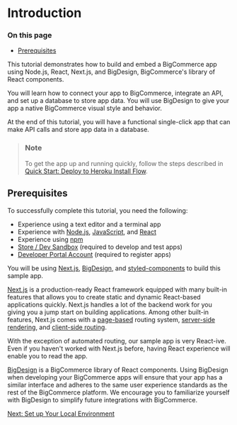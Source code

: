 # Introduction

<div class="otp" id="no-index">

### On this page
- [Prerequisites](#prerequisites)

</div>

This tutorial demonstrates how to build and embed a BigCommerce app using Node.js, React, Next.js, and BigDesign, BigCommerce's library of React components. 

You will learn how to connect your app to BigCommerce, integrate an API, and set up a database to store app data. You will use BigDesign to give your app a native BigCommerce visual style and behavior. 

At the end of this tutorial, you will have a functional single-click app that can make API calls and store app data in a database.

<div class="HubBlock--callout">
<div class="CalloutBlock--info">
<div class="HubBlock-content">

> ### Note
> To get the app up and running quickly, follow the steps described in [Quick Start: Deploy to Heroku Install Flow](https://developer.bigcommerce.com/api-docs/apps/tutorials/sample-app-nextjs/deploy-to-heroku). 

</div>
</div>
</div>

## Prerequisites

To successfully complete this tutorial, you need the following:

* Experience using a text editor and a terminal app
* Experience with [Node.js](https://nodejs.org/en/), [JavaScript](https://developer.mozilla.org/en-US/docs/Web/JavaScript), and [React](https://www.reactjs.org/)
* Experience using [npm](https://www.npmjs.com/)
* [Store / Dev Sandbox](https://www.bigcommerce.com/essentials/free-trial/) (required to develop and test apps)
* [Developer Portal Account](https://devtools.bigcommerce.com/) (required to register apps)

You will be using [Next.js](https://nextjs.org/), [BigDesign](https://developer.bigcommerce.com/big-design/), and [styled-components](https://styled-components.com/docs) to build this sample app.

[Next.js](https://nextjs.org/) is a production-ready React framework equipped with many built-in features that allows you to create static and dynamic React-based applications quickly. Next.js handles a lot of the backend work for you giving you a jump start on building applications. Among other built-in features, Next.js comes with a [page-based](https://nextjs.org/docs/basic-features/pages) routing system, [server-side rendering](https://nextjs.org/docs/basic-features/pages#server-side-rendering), and [client-side routing](https://nextjs.org/docs/routing/introduction#linking-between-pages).

With the exception of automated routing, our sample app is very React-ive. Even if you haven't worked with Next.js before, having React experience will enable you to read the app.

[BigDesign](https://developer.bigcommerce.com/big-design/) is a BigCommerce library of React components. Using BigDesign when developing your BigCommerce apps will ensure that your app has a similar interface and adheres to the same user experience standards as the rest of the BigCommerce platform. We encourage you to familiarize yourself with BigDesign to simplify future integrations with BigCommerce.

[Next: Set up Your Local Environment](https://developer.bigcommerce.com/api-docs/apps/tutorials/sample-app-nextjs/step-1-setup)
